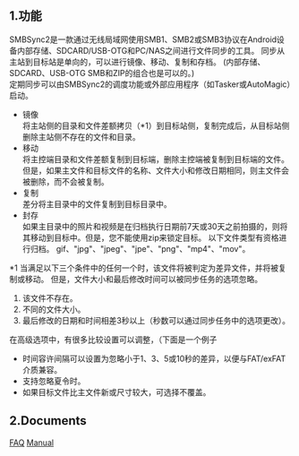 ## 1.功能
SMBSync2是一款通过无线局域网使用SMB1、SMB2或SMB3协议在Android设备内部存储、SDCARD/USB-OTG和PC/NAS之间进行文件同步的工具。 同步从主站到目标站是单向的，可以进行镜像、移动、复制和存档。 (内部存储、SDCARD、USB-OTG SMB和ZIP的组合也是可以的。)  
定期同步可以由SMBSync2的调度功能或外部应用程序（如Tasker或AutoMagic）启动。

- 镜像<br>
  将主站侧的目录和文件差额拷贝（*1）到目标站侧，复制完成后，从目标站侧删除主站侧不存在的文件和目录。
- 移动<br>
  将主控端目录和文件差额复制到目标端，删除主控端被复制到目标端的文件。 但是，如果主文件和目标文件的名称、文件大小和修改日期相同，则主文件会被删除，而不会被复制。
- 复制<br>
  差分将主目录中的文件复制到目标目录中。
- 封存<br>
  如果主目录中的照片和视频是在归档执行日期前7天或30天之前拍摄的，则将其移动到目标中。但是，您不能使用zip来锁定目标。 
以下文件类型有资格进行归档。 
gif、"jpg"、"jpeg"、"jpe"、"png"、"mp4"、"mov"。  

*1 当满足以下三个条件中的任何一个时，该文件将被判定为差异文件，并将被复制或移动。 但是，文件大小和最后修改时间可以被同步任务的选项忽略。

1. 该文件不存在。
2. 不同的文件大小。
3. 最后修改的日期和时间相差3秒以上（秒数可以通过同步任务中的选项更改）。

在高级选项中，有很多比较设置可以调整，（下面是一个例子<br>
- 时间容许间隔可以设置为忽略小于1、3、5或10秒的差异，以便与FAT/exFAT介质兼容。<br>
- 支持忽略夏令时。<br>
- 如果目标文件比主文件新或尺寸较大，可选择不覆盖。<br>

## 2.Documents
[FAQ](https://sentaroh.github.io/Documents/SMBSync2/SMBSync2_FAQ_EN.htm)
[Manual](https://sentaroh.github.io/Documents/SMBSync2/SMBSync2_Desc_EN.htm)
